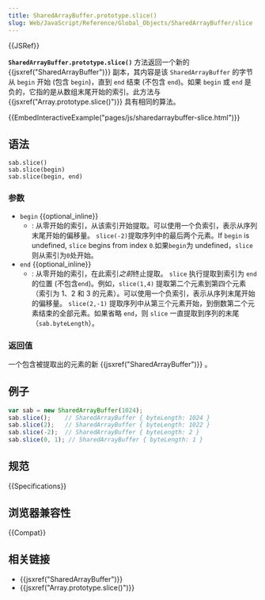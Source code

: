 ```yaml
---
title: SharedArrayBuffer.prototype.slice()
slug: Web/JavaScript/Reference/Global_Objects/SharedArrayBuffer/slice
---
```


{{JSRef}}

**`SharedArrayBuffer.prototype.slice()`** 方法返回一个新的 {{jsxref("SharedArrayBuffer")}} 副本，其内容是该 `SharedArrayBuffer` 的字节从 `begin` 开始 (包含 `begin`)，直到 `end` 结束 (不包含 `end`)。如果 `begin` 或 `end` 是负的，它指的是从数组末尾开始的索引。此方法与 {{jsxref("Array.prototype.slice()")}} 具有相同的算法。

{{EmbedInteractiveExample("pages/js/sharedarraybuffer-slice.html")}}

## 语法

```plain
sab.slice()
sab.slice(begin)
sab.slice(begin, end)
```

### 参数

- `begin` {{optional_inline}}
  - : 从零开始的索引，从该索引开始提取。可以使用一个负索引，表示从序列末尾开始的偏移量。 `slice(-2)`提取序列中的最后两个元素。If `begin` is undefined, `slice` begins from index `0`.如果`begin`为 undefined，`slice`则从索引为`0`处开始。
- `end` {{optional_inline}}
  - : 从零开始的索引，在此索引*之前*终止提取。 `slice` 执行提取到索引为 `end` 的位置 (不包含`end`)。例如，`slice(1,4)` 提取第二个元素到第四个元素（索引为 1、2 和 3 的元素）。可以使用一个负索引，表示从序列末尾开始的偏移量。 `slice(2,-1)` 提取序列中从第三个元素开始，到倒数第二个元素结束的全部元素。如果省略 `end`，则 `slice` 一直提取到序列的末尾（`sab.byteLength`）。

### 返回值

一个包含被提取出的元素的新 {{jsxref("SharedArrayBuffer")}} 。

## 例子

```js
var sab = new SharedArrayBuffer(1024);
sab.slice();    // SharedArrayBuffer { byteLength: 1024 }
sab.slice(2);   // SharedArrayBuffer { byteLength: 1022 }
sab.slice(-2);  // SharedArrayBuffer { byteLength: 2 }
sab.slice(0, 1); // SharedArrayBuffer { byteLength: 1 }
```

## 规范

{{Specifications}}

## 浏览器兼容性

{{Compat}}

## 相关链接

- {{jsxref("SharedArrayBuffer")}}
- {{jsxref("Array.prototype.slice()")}}
